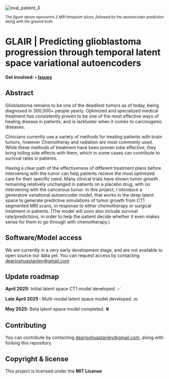 ![eval_patient_3](https://github.com/user-attachments/assets/67302390-1af3-4048-8c8a-8322eafb322f)

<sup><i>The figure above represents 2 MRI timepoint slices, followed by the autoencoder prediction along with the ground truth</i></sup>

# GLAIR | Predicting glioblastoma progression through temporal latent space variational autoencoders

<b>Get
involved: • [Issues](https://github.com/jss1118/Generative-VAE-Glioblastoma-Simulator/issues)</b>

## Abstract

Glioblastoma remains to be one of the deadliest tumors as of today, being diagnosed in 300,000+ people yearly. 
Optimized and specialized medical treatment has consistently proven to be one of the most effective ways of healing disease in patients, 
and is lackluster when it comes to carcinogenic diseases. 

Clinicians currently use a variety of methods for treating patients with brain tumors, 
however Chemotheray and radiation are most commonly used. While these methods of treatment have been proven tobe effective, they bring tolling 
side effects with them, which in some cases can contribute to surivval rates in patients. 

Having a clear path of the effectiveness of different treatment plans before intervening with the tumor can help patients recieve the most optimized care for their specific need. 
Many clinical trials have shown tumor growth remaining relatively unchanged in patients on a placebo drug, with no intervening with the cancerous tumor. In this project, I introduce a generative
variational autoencoder model, that works in the deep latent space to generate predictive simulations of tumor growth from CT1 segmented MRI scans, in response to either chemotherapy or 
surgical treatment in patients. (The model will soon also include survival rate/predictions, in order to help the patient decide whether it even makes sense for them to go through with chemotherapy.) 

## Software/Model access

We are currently in a very early development stage, and are not available to open source our data yet. You can request access by contacting dearjoshuastanley@gmail.com


## Update roadmap

**April 2025:** Initial latent space CT1 model developed. ✅

**Late April 2025 :** Multi-modal latent space model developed. 🔜

**May 2025:** Beta latent space model completed. ❌


## Contributing

You can contribute by contacting dearjoshuastanley@gmail.com, along with forking this repository.


## Copyright & license

This project is licensed under the **MIT License**








